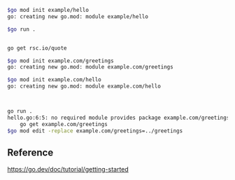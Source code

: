 ```bash
$go mod init example/hello
go: creating new go.mod: module example/hello

$go run .


go get rsc.io/quote
```

```bash
$go mod init example.com/greetings
go: creating new go.mod: module example.com/greetings

$go mod init example.com/hello
go: creating new go.mod: module example.com/hello



go run .
hello.go:6:5: no required module provides package example.com/greetings; to add it:
	go get example.com/greetings
$go mod edit -replace example.com/greetings=../greetings
```


Reference
---
https://go.dev/doc/tutorial/getting-started

